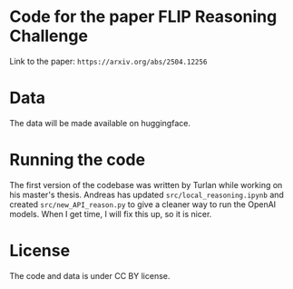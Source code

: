 # Code for the paper FLIP Reasoning Challenge 
Link to the paper: `https://arxiv.org/abs/2504.12256`

# Data
The data will be made available on huggingface.


# Running the code
The first version of the codebase was written by Turlan while working on his master's thesis. Andreas has updated `src/local_reasoning.ipynb` and created `src/new_API_reason.py` to give a cleaner way to run the OpenAI models. 
When I get time, I will fix this up, so it is nicer.

# License
The code and data is under CC BY license.

